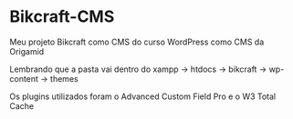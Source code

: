 # Bikcraft-CMS

Meu projeto Bikcraft como CMS do curso WordPress como CMS da Origamid

Lembrando que a pasta vai dentro do xampp -> htdocs -> bikcraft -> wp-content -> themes

Os plugins utilizados foram o Advanced Custom Field Pro e o W3 Total Cache

